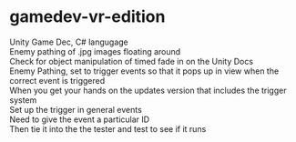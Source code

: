 # gamedev-vr-edition
Unity Game Dec, C# langugage  
Enemy pathing of .jpg images floating around  
Check for object manipulation of timed fade in on the Unity Docs  
Enemy Pathing, set to trigger events so that it pops up in view when the correct event is triggered  
When you get your hands on the updates version that includes the trigger system  
Set up the trigger in general events  
Need to give the event a particular ID  
Then tie it into the the tester and test to see if it runs  
